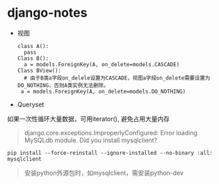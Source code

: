# django-notes
- 视图
  ```
  class A():
    pass
  Class B():
    a = models.ForeignKey(A, on_delete=models.CASCADE)
  Class BView():
    # 由于B类a字段on_delele设置为CASCADE，视图a字段on_delete需要设置为DO_NOTHING，否则A类实例无法删除。
   a = models.ForeignKey(A, on_delete=models.DO_NOTHING)
  ```
- Queryset

如果一次性循环大量数据，可用iterator(), 避免占用大量内存

> django.core.exceptions.ImproperlyConfigured: Error loading MySQLdb module. Did you install mysqlclient?

`pip install --force-reinstall --ignore-installed --no-binary :all: mysqlclient`

> 安装python外源包时，如mysqlclient，需安装python-dev
